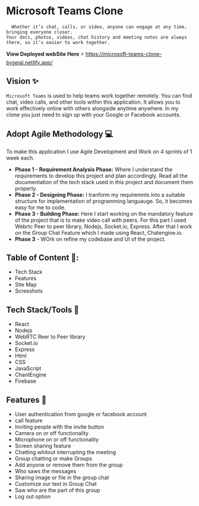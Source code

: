 <!-- ![Screenshot 2021-07-12 120214](https://user-images.githubusercontent.com/67700414/125241454-161ad480-e309-11eb-9277-2ed0cb1ecd8a.jpg) -->
<!--  ![Screenshot 2021-07-12 120043](https://user-images.githubusercontent.com/67700414/125241246-d522c000-e308-11eb-8130-7e7f689dd052.jpg) -->
<!-- ![icon](https://user-images.githubusercontent.com/67700414/125246511-8167a500-e30f-11eb-99eb-9a43e412fc33.jpg height="10px") -->

# Microsoft Teams Clone 

      Whether it’s chat, calls, or video, anyone can engage at any time, bringing everyone closer.
    Your docs, photos, videos, chat history and meeting notes are always there, so it’s easier to work together.


**View Deployed webSite Here** ⚡  https://microsoft-teams-clone-bysejal.netlify.app/




## Vision ✨

`Microsoft Teams` is used to help teams work together remotely. You can find chat, video calls, and other tools within this application. It allows you to work effectively online with others alongside anytime anywhere. In my clone you just need to sign up with your Google or Facebook accounts.




## Adopt Agile Methodology 💻

To make this application I use Agile Development and Work on 4 sprints of 1 week each.

* **Phase 1 - Requirement Analysis Phase:** Where I understand the requirements to develop this project and plan accordingly. Read all the documentation of the tech stack used in this project and document them properly.
* **Phase 2 - Designing Phase:** I tranform my requiremnts into a suitable structure for implementation of programming languauge. So, it becomes easy for me to code.
* **Phase 3 - Building Phase:** Here I start working on the mandatory feature of the project that is to make video call with peers. For this part I used Webrtc Peer to peer library, Nodejs, Socket.io, Express. After that I work on the Group Chat Feature which I made using React, Chatengine.io.
* **Phase 3** - WOrk on refine my codebase and UI of the project.




## Table of Content 📑:
* Tech Stack 
* Features
* Site Map
* Screeshots


## Tech Stack/Tools 🔧

* React
* Nodejs
* WebRTC Reer to Peer library
* Socket.io
* Express
* Html
* CSS
* JavaScript
* ChantEngine
* Firebase



## Features 🌟

* User authentication from google or facebook account
* call feature
* Inviting people with the invite button
* Camera on or off functionality
* Microphone on or off functionality
* Screen sharing feature
* Chatting whitout interrupting the meeting
* Group chatting or make Groups 
* Add anyone or remove them from the group
* Who saws the messages
* Sharing image or file in the group chat
* Customize our text in Group Chat
* Saw who are the part of this group
* Log out option 







